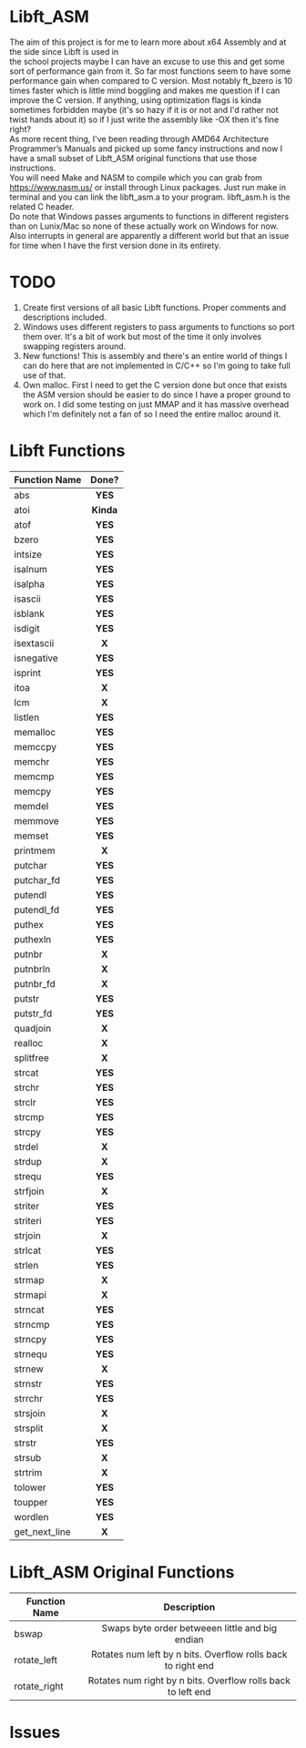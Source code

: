 # Libft_ASM
The aim of this project is for me to learn more about x64 Assembly and at the side since Libft is used in</br>
the school projects maybe I can have an excuse to use this and get some sort of performance gain from it. So far most functions seem to have some performance gain when compared to C version. Most notably ft_bzero is 10 times faster which is little mind boggling and makes me question if I can improve the C version. If anything, using optimization flags is kinda sometimes forbidden maybe (it's so hazy if it is or not and I'd rather not twist hands about it) so if I just write the assembly like -OX then it's fine right?</br>
As more recent thing, I've been reading through AMD64 Architecture
Programmer’s Manuals and picked up some fancy instructions and now I have a small subset of Libft_ASM original functions that use those instructions.</br>
You will need Make and NASM to compile which you can grab from https://www.nasm.us/ or install through Linux packages. Just run make in terminal and you can link the libft_asm.a to your program. libft_asm.h is the related C header.</br>
Do note that Windows passes arguments to functions in different registers than on Lunix/Mac so none of these actually work on Windows for now. Also interrupts in general are apparently a different world but that an issue for time when I have the first version done in its entirety.

# TODO

1. Create first versions of all basic Libft functions. Proper comments and descriptions included.
2. Windows uses different registers to pass arguments to functions so port them over. It's a bit of work but most of the time it only involves swapping registers around.
3. New functions! This is assembly and there's an entire world of things I can do here that are not implemented in C/C++ so I'm going to take full use of that.
4. Own malloc. First I need to get the C version done but once that exists the ASM version should be easier to do since I have a proper ground to work on. I did some testing on just MMAP and it has massive overhead which I'm definitely not a fan of so I need the entire malloc around it.

# Libft Functions

| Function Name    | Done?                                                                                    |
| ---------------- | :---------------------------------------------------------------------------------------: |
| abs              | **YES**                                                                                  |
| atoi             | **Kinda**                                                                                  |
| atof             | **YES**                                                                                  |
| bzero            | **YES**                                                                                  |
| intsize          | **YES**                                                                                  |
| isalnum          | **YES**                                                                                  |
| isalpha          | **YES**                                                                                  |
| isascii          | **YES**                                                                                  |
| isblank          | **YES**                                                                                  |
| isdigit          | **YES**                                                                                  |
| isextascii       | **X**                                                                                  |
| isnegative       | **YES**                                                                                  |
| isprint          | **YES**                                                                                  |
| itoa             | **X**                                                                                  |
| lcm              | **X**                                                                                  |
| listlen          | **YES**                                                                                  |
| memalloc         | **YES**                                                                                  |
| memccpy          | **YES**                                                                                  |
| memchr           | **YES**                                                                                  |
| memcmp           | **YES**                                                                                  |
| memcpy           | **YES**                                                                                  |
| memdel           | **YES**                                                                                  |
| memmove          | **YES**                                                                                  |
| memset           | **YES**                                                                                  |
| printmem         | **X**                                                                                  |
| putchar          | **YES**                                                                                  |
| putchar_fd       | **YES**                                                                                  |
| putendl          | **YES**                                                                                  |
| putendl_fd       | **YES**                                                                                  |
| puthex           | **YES**                                                                                  |
| puthexln         | **YES**                                                                                  |
| putnbr           | **X**                                                                                  |
| putnbrln         | **X**                                                                                  |
| putnbr_fd        | **X**                                                                                  |
| putstr           | **YES**                                                                                  |
| putstr_fd        | **YES**                                                                                  |
| quadjoin         | **X**                                                                                  |
| realloc          | **X**                                                                                  |
| splitfree        | **X**                                                                                  |
| strcat           | **YES**                                                                                  |
| strchr           | **YES**                                                                                  |
| strclr           | **YES**                                                                                  |
| strcmp           | **YES**                                                                                  |
| strcpy           | **YES**                                                                                  |
| strdel           | **X**                                                                                  |
| strdup           | **X**                                                                                  |
| strequ           | **YES**                                                                                  |
| strfjoin         | **X**                                                                                  |
| striter          | **YES**                                                                                  |
| striteri         | **YES**                                                                                  |
| strjoin          | **X**                                                                                  |
| strlcat          | **YES**                                                                                  |
| strlen           | **YES**                                                                                  |
| strmap           | **X**                                                                                  |
| strmapi          | **X**                                                                                  |
| strncat          | **YES**                                                                                  |
| strncmp          | **YES**                                                                                  |
| strncpy          | **YES**                                                                                  |
| strnequ          | **YES**                                                                                  |
| strnew           | **X**                                                                                  |
| strnstr          | **YES**                                                                                  |
| strrchr          | **YES**                                                                                  |
| strsjoin         | **X**                                                                                  |
| strsplit         | **X**                                                                                  |
| strstr           | **YES**                                                                                  |
| strsub           | **X**                                                                                  |
| strtrim          | **X**                                                                                  |
| tolower          | **YES**                                                                                  |
| toupper          | **YES**                                                                                  |
| wordlen          | **YES**                                                                                  |
| get_next_line    | **X**                                                                                  |

# Libft_ASM Original Functions

| Function Name    | Description                                                                            |
| ---------------- | :---------------------------------------------------------------------------------------: |
| bswap            | Swaps byte order betweeen little and big endian                                         |
| rotate_left      | Rotates num left by n bits. Overflow rolls back to right end                            |
| rotate_right     | Rotates num right by n bits. Overflow rolls back to left end                            |

# Issues
